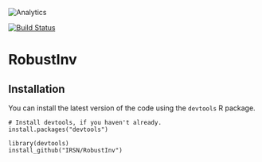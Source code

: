 
![Analytics](https://ga-beacon.appspot.com/UA-109580-20/RobustInv)

[![Build Status](https://travis-ci.org/IRSN/robustinv.png)](https://travis-ci.org/IRSN/robustinv)

# RobustInv

Installation
------------

You can install the latest version of the code using the `devtools` R package.

```
# Install devtools, if you haven't already.
install.packages("devtools")

library(devtools)
install_github("IRSN/RobustInv")
```
